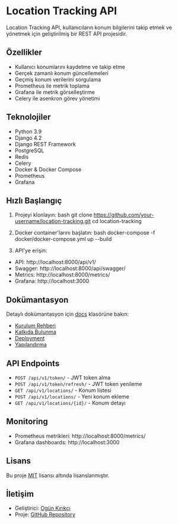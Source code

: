 # Location Tracking API

Location Tracking API, kullanıcıların konum bilgilerini takip etmek ve yönetmek için geliştirilmiş bir REST API projesidir.

## Özellikler

- Kullanıcı konumlarını kaydetme ve takip etme
- Gerçek zamanlı konum güncellemeleri
- Geçmiş konum verilerini sorgulama
- Prometheus ile metrik toplama
- Grafana ile metrik görselleştirme
- Celery ile asenkron görev yönetimi

## Teknolojiler

- Python 3.9
- Django 4.2
- Django REST Framework
- PostgreSQL
- Redis
- Celery
- Docker & Docker Compose
- Prometheus
- Grafana

## Hızlı Başlangıç

1. Projeyi klonlayın:
bash
git clone https://github.com/your-username/location-tracking.git
cd location-tracking
2. Docker container'larını başlatın:
bash
docker-compose -f docker/docker-compose.yml up --build

3. API'ye erişin:
- API: http://localhost:8000/api/v1/
- Swagger: http://localhost:8000/api/swagger/
- Metrics: http://localhost:8000/metrics/
- Grafana: http://localhost:3000

## Dokümantasyon

Detaylı dokümantasyon için [docs](docs/) klasörüne bakın:

- [Kurulum Rehberi](docs/development/setup.md)
- [Katkıda Bulunma](docs/development/contributing.md)
- [Deployment](docs/deployment/installation.md)
- [Yapılandırma](docs/deployment/configuration.md)

## API Endpoints

- `POST /api/v1/token/` - JWT token alma
- `POST /api/v1/token/refresh/` - JWT token yenileme
- `GET /api/v1/locations/` - Konum listesi
- `POST /api/v1/locations/` - Yeni konum ekleme
- `GET /api/v1/locations/{id}/` - Konum detayı

## Monitoring

- Prometheus metrikleri: http://localhost:8000/metrics/
- Grafana dashboards: http://localhost:3000

## Lisans

Bu proje [MIT](LICENSE) lisansı altında lisanslanmıştır.

## İletişim

- Geliştirici: [Ogün Kırıkçı](mailto:ognkrkci@gmail.com)
- Proje: [GitHub Repository](https://github.com/ogunkirikci/location-tracking)
